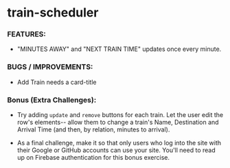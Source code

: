 # train-scheduler

### FEATURES:
* "MINUTES AWAY" and "NEXT TRAIN TIME" updates once every minute.

### BUGS / IMPROVEMENTS:
* Add Train needs a card-title

### Bonus (Extra Challenges):

* Try adding `update` and `remove` buttons for each train. Let the user edit the row's elements-- allow them to change a train's Name, Destination and Arrival Time (and then, by relation, minutes to arrival).

* As a final challenge, make it so that only users who log into the site with their Google or GitHub accounts can use your site. You'll need to read up on Firebase authentication for this bonus exercise.
